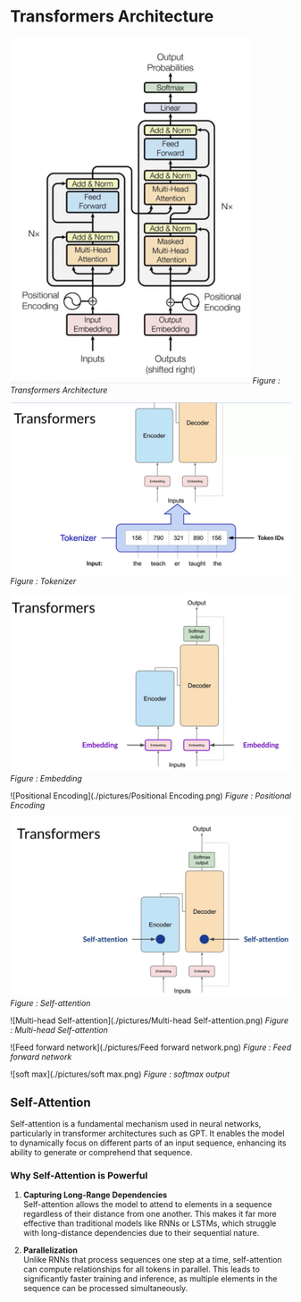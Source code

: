 # Transformers Architecture
![Transformers Architecture](./pictures/Transformers_Architecture.png)
*Figure : Transformers Architecture*

![Tokenizer](./pictures/Tokenizer.png)
*Figure : Tokenizer*

![Embedding](./pictures/Embedding.png)
*Figure : Embedding*

![Positional Encoding](./pictures/Positional Encoding.png)
*Figure : Positional Encoding*

![Self-attention](./pictures/Self-attention.png)
*Figure : Self-attention*


![Multi-head Self-attention](./pictures/Multi-head Self-attention.png)
*Figure : Multi-head Self-attention*


![Feed forward network](./pictures/Feed forward network.png)
*Figure : Feed forward network*

![soft max](./pictures/soft max.png)
*Figure : softmax output*

## Self-Attention

Self-attention is a fundamental mechanism used in neural networks, particularly in transformer architectures such as GPT. It enables the model to dynamically focus on different parts of an input sequence, enhancing its ability to generate or comprehend that sequence.

### Why Self-Attention is Powerful

1. **Capturing Long-Range Dependencies**  
   Self-attention allows the model to attend to elements in a sequence regardless of their distance from one another. This makes it far more effective than traditional models like RNNs or LSTMs, which struggle with long-distance dependencies due to their sequential nature.

2. **Parallelization**  
   Unlike RNNs that process sequences one step at a time, self-attention can compute relationships for all tokens in parallel. This leads to significantly faster training and inference, as multiple elements in the sequence can be processed simultaneously.
   
   
